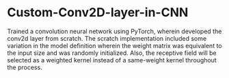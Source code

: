 # Custom-Conv2D-layer-in-CNN

Trained a convolution neural network using PyTorch, wherein developed the conv2d layer from scratch. The scratch implementation included some variation in the model definition wherein the weight matrix was equivalent to the input size and was randomly initialized. Also, the receptive field will be selected as a weighted kernel instead of a same-weight kernel throughout the process.
